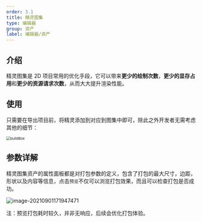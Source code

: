 ```yaml
---
order: 3.1
title: 精灵图集
type: 编辑器
group: 资产
label: 编辑器/资产
---
```


## 介绍

精灵图集是 2D 项目常用的优化手段，它可以带来**更少的绘制次数**，**更少的显存占用**和**更少的资源请求次数**，从而大大提升渲染性能。

## 使用

只需要在导出项目前，将精灵添加到对应到图集中即可，除此之外开发者无需考虑其他的细节：

<img src="https://gw.alipayobjects.com/zos/OasisHub/29140fd3-54ff-450c-8e56-4f499328feb8/buildBox.gif" alt="buildBox" style="zoom: 67%;" />

## 参数详解

精灵图集资产的属性面板都是对打包参数的定义，包含了打包的最大尺寸，边距，形状以及内容等信息，点击`预览`不仅可以浏览打包效果，而且可以检查打包是否成功。

![image-20210901171947471](https://gw.alipayobjects.com/zos/OasisHub/2693707d-4021-4fce-9e05-37f3061306bc/image-20210901171947471.png)

注：预览打包耗时较久，并非无响应，后续会优化打包体验。
